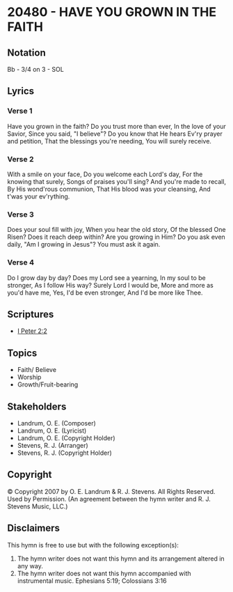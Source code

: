 # 20480 - HAVE YOU GROWN IN THE FAITH

## Notation

Bb - 3/4 on 3 - SOL

## Lyrics

### Verse 1

Have you grown in the faith? Do you trust more than ever, In the love of your Savior, Since you said, "I believe"? Do you know that He hears Ev'ry prayer and petition, That the blessings you're needing, You will surely receive.

### Verse 2

With a smile on your face, Do you welcome each Lord's day, For the knowing that surely, Songs of praises you'll sing? And you're made to recall, By His wond'rous communion, That His blood was your cleansing, And t'was your ev'rything.

### Verse 3

Does your soul fill with joy, When you hear the old story, Of the blessed One Risen? Does it reach deep within? Are you growing in Him? Do you ask even daily, "Am I growing in Jesus"? You must ask it again.

### Verse 4

Do I grow day by day? Does my Lord see a yearning, In my soul to be stronger, As I follow His way? Surely Lord I would be, More and more as you'd have me, Yes, I'd be even stronger, And I'd be more like Thee.


## Scriptures

- [I Peter 2:2](https://www.biblegateway.com/passage/?search=I%20Peter%202%3A2)

## Topics

- Faith/ Believe
- Worship
- Growth/Fruit-bearing

## Stakeholders

- Landrum, O. E. (Composer)
- Landrum, O. E. (Lyricist)
- Landrum, O. E. (Copyright Holder)
- Stevens, R. J. (Arranger)
- Stevens, R. J. (Copyright Holder)

## Copyright

© Copyright 2007 by O. E. Landrum & R. J. Stevens. All Rights Reserved. Used by Permission.
(An agreement between the hymn writer and R. J. Stevens Music, LLC.)

## Disclaimers

This hymn is free to use but with the following exception(s):
1. The hymn writer does not want this hymn and its arrangement altered in any way.
2. The hymn writer does not want this hymn accompanied with instrumental music.
Ephesians 5:19; Colossians 3:16

